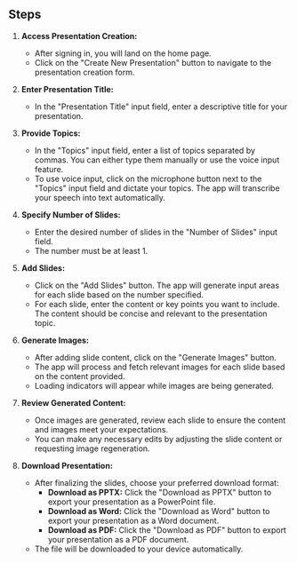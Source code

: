 ## Steps

1. **Access Presentation Creation:**
   - After signing in, you will land on the home page.
   - Click on the "Create New Presentation" button to navigate to the presentation creation form.

2. **Enter Presentation Title:**
   - In the "Presentation Title" input field, enter a descriptive title for your presentation.

3. **Provide Topics:**
   - In the "Topics" input field, enter a list of topics separated by commas. You can either type them manually or use the voice input feature.
   - To use voice input, click on the microphone button next to the "Topics" input field and dictate your topics. The app will transcribe your speech into text automatically.

4. **Specify Number of Slides:**
   - Enter the desired number of slides in the "Number of Slides" input field.
   - The number must be at least 1.

5. **Add Slides:**
   - Click on the "Add Slides" button. The app will generate input areas for each slide based on the number specified.
   - For each slide, enter the content or key points you want to include. The content should be concise and relevant to the presentation topic.

6. **Generate Images:**
   - After adding slide content, click on the "Generate Images" button.
   - The app will process and fetch relevant images for each slide based on the content provided.
   - Loading indicators will appear while images are being generated.

7. **Review Generated Content:**
   - Once images are generated, review each slide to ensure the content and images meet your expectations.
   - You can make any necessary edits by adjusting the slide content or requesting image regeneration.

8. **Download Presentation:**
   - After finalizing the slides, choose your preferred download format:
     - **Download as PPTX:** Click the "Download as PPTX" button to export your presentation as a PowerPoint file.
     - **Download as Word:** Click the "Download as Word" button to export your presentation as a Word document.
     - **Download as PDF:** Click the "Download as PDF" button to export your presentation as a PDF document.
   - The file will be downloaded to your device automatically.
